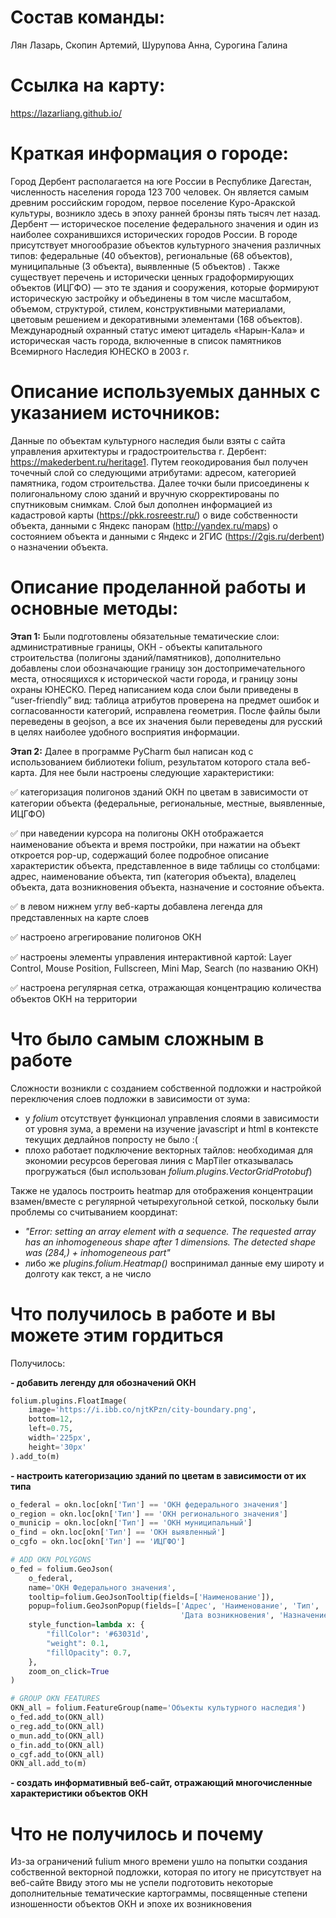 # Состав команды: 
Лян Лазарь, Скопин Артемий, Шурупова Анна, Сурогина Галина
# Ссылка на карту:
https://lazarliang.github.io/ 
# Краткая информация о городе: 
Город Дербент располагается на юге России в Республике Дагестан, численность населения города 123 700 человек. Он является самым древним российским городом, первое поселение  Куро-Аракской культуры, возникло здесь в эпоху ранней бронзы пять тысяч лет назад. Дербент — историческое поселение федерального значения и один из наиболее сохранившихся исторических городов России.
В городе присутствует многообразие объектов культурного значения различных типов: федеральные (40 объектов), региональные (68 объектов), муниципальные (3 объекта), выявленные (5 объектов) . Также существует перечень и исторически ценных градоформирующих объектов (ИЦГФО) — это те здания и сооружения, которые формируют историческую застройку и объединены в том числе масштабом, объемом, структурой, стилем, конструктивными материалами, цветовым решением и декоративными элементами (168 объектов). Международный охранный статус имеют цитадель «Нарын-Кала» и историческая часть города, включенные в список памятников Всемирного Наследия ЮНЕСКО в 2003 г.
# Описание используемых данных с указанием источников:
Данные по объектам культурного наследия были взяты с сайта управления архитектуры и градостроительства г. Дербент:  https://makederbent.ru/heritage1. Путем геокодирования был получен точечный слой со следующими атрибутами: адресом, категорией памятника, годом строительства. Далее точки были присоединены к полигональному слою зданий и вручную скорректированы по спутниковым снимкам. Слой был дополнен информацией из кадастровой карты (https://pkk.rosreestr.ru/)  о виде собственности объекта, данными с Яндекс панорам (http://yandex.ru/maps) о  состоянием объекта и данными с Яндекс и 2ГИС (https://2gis.ru/derbent) о назначении объекта.
# Описание проделанной работы и основные методы:
**Этап 1:** Были подготовлены обязательные тематические слои: административные границы, ОКН - объекты капитального строительства (полигоны зданий/памятников), дополнительно добавлены слои обозначающие границу зон достопримечательного места, относящихся к исторической части города, и границу зоны охраны ЮНЕСКО.  Перед написанием кода слои были приведены в “user-friendly” вид: таблица атрибутов проверена на предмет ошибок и согласованности категорий, исправлена геометрия. После файлы были переведены в geojson, а все их значения были переведены для русский в целях наиболее удобного восприятия информации. 

**Этап 2:** Далее в программе PyCharm был написан код с использованием библиотеки folium, результатом которого стала веб-карта. Для нее были настроены следующие характеристики:

✅ категоризация полигонов зданий ОКН по цветам в зависимости от категории объекта (федеральные, региональные, местные, выявленные, ИЦГФО)

✅ при наведении курсора на полигоны ОКН отображается наименование объекта и время постройки, при нажатии на объект откроется pop-up, содержащий более подробное описание характеристик объекта, представленное в виде таблицы со столбцами: адрес, наименование объекта, тип (категория объекта), владелец объекта, дата возникновения объекта, назначение и состояние объекта. 

✅ в левом нижнем углу веб-карты добавлена легенда для представленных на карте слоев

✅ настроено агрегирование полигонов ОКН

✅ настроены элементы управления интерактивной картой: Layer Control, Mouse Position, Fullscreen, Mini Map, Search (по названию ОКН)

✅ настроена регулярная сетка, отражающая концентрацию количества объектов ОКН на территории 

# Что было самым сложным в работе
Сложности возникли с созданием собственной подложки и настройкой переключения слоев подложки в зависимости от зума: 
- у *folium* отсутствует функционал управления слоями в зависимости от уровня зума, а времени на изучение javascript и html в контексте текущих дедлайнов попросту не было :(
- плохо работает подключение векторных тайлов: необходимая для экономии ресурсов береговая линия с MapTiler отказывалась прогружаться (был использован *folium.plugins.VectorGridProtobuf*)

Также не удалось построить heatmap для отображения концентрации взамен/вместе с регулярной четырехугольной сеткой, поскольку были проблемы со считыванием координат:
- *"Error: setting an array element with a sequence. The requested array has an inhomogeneous shape after 1 dimensions. The detected shape was (284,) + inhomogeneous part"*
- либо же *plugins.folium.Heatmap()* воспринимал данные ему широту и долготу как текст, а не число

# Что получилось в работе и вы можете этим гордиться
Получилось:

**- добавить легенду для обозначений ОКН**

```python
folium.plugins.FloatImage(
    image='https://i.ibb.co/njtKPzn/city-boundary.png',
    bottom=12,
    left=0.75,
    width='225px',
    height='30px'
).add_to(m) 

```

**- настроить категоризацию зданий по цветам в зависимости от их типа**

```python
o_federal = okn.loc[okn['Тип'] == 'ОКН федерального значения']
o_region = okn.loc[okn['Тип'] == 'ОКН регионального значения']
o_municip = okn.loc[okn['Тип'] == 'ОКН муниципальный']
o_find = okn.loc[okn['Тип'] == 'ОКН выявленный']
o_cgfo = okn.loc[okn['Тип'] == 'ИЦГФО']

# ADD OKN POLYGONS
o_fed = folium.GeoJson(
    o_federal,
    name='ОКН Федерального значения',
    tooltip=folium.GeoJsonTooltip(fields=['Наименование']),
    popup=folium.GeoJsonPopup(fields=['Адрес', 'Наименование', 'Тип', 'Владелец',
                                      'Дата возникновения', 'Назначение', 'Состояние']),
    style_function=lambda x: {
        "fillColor": '#63031d',
        "weight": 0.1,
        "fillOpacity": 0.7,
    },
    zoom_on_click=True
)

# GROUP OKN FEATURES
OKN_all = folium.FeatureGroup(name='Объекты культурного наследия')
o_fed.add_to(OKN_all)
o_reg.add_to(OKN_all)
o_mun.add_to(OKN_all)
o_fin.add_to(OKN_all)
o_cgf.add_to(OKN_all)
OKN_all.add_to(m)

```

**- создать информативный веб-сайт, отражающий многочисленные характеристики объектов ОКН**

# Что не получилось и почему
Из-за ограничений fulium много времени ушло на попытки создания собственной векторной подложки, которая по итогу не присутствует на веб-сайте
Ввиду этого мы не успели подготовить некоторые дополнительные тематические картограммы, посвященные степени изношенности объектов ОКН и эпохе их возникновения

